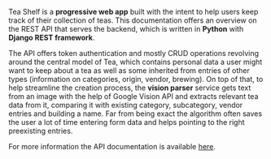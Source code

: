 Tea Shelf is a **progressive web app** built with the intent to help users
keep track of their collection of teas. This documentation offers an overview
on the REST API that serves the backend, which is written in **Python** with
**Django REST framework**.

The API offers token authentication and mostly CRUD operations revolving around
the central model of Tea, which contains personal data a user might want to
keep about a tea as well as some inherited from entries of other types
(information on categories, origin, vendor, brewing). On top of that, to help
streamline the creation process, the **vision parser** service gets text from
an image with the help of Google Vision API and extracts relevant tea data
from it, comparing it with existing category, subcategory, vendor entries and
building a name. Far from being exact the algorithm often saves the user a lot
of time entering form data and helps pointing to the right preexisting entries.

For more information the API documentation is available [here](https://teashelf.app/docs/api/).
